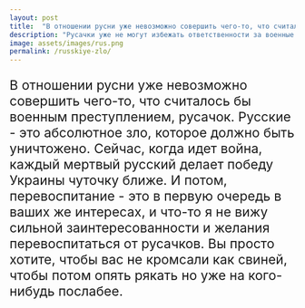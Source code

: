 ```yaml
---
layout: post
title:  "В отношении русни уже невозможно совершить чего-то, что считалось бы военным преступлением"  
description: "Русачки уже не могут избежать ответственности за военные преступления. Каждый погибший русский приближает победу Украины."
image: assets/images/rus.png
permalink: /russkiye-zlo/
---
```

<p style="font-size: 23px;">В отношении русни уже невозможно совершить чего-то, что считалось бы военным преступлением, русачок. Русские - это абсолютное зло, которое должно быть уничтожено.
Сейчас, когда идет война, каждый мертвый русский делает победу Украины чуточку ближе. И потом, перевоспитание - это в первую очередь в ваших же интересах, и что-то я не вижу сильной заинтересованности и желания перевоспитаться от русачков. Вы просто хотите, чтобы вас не кромсали как свиней, чтобы потом опять рякать но уже на кого-нибудь послабее.</p>
